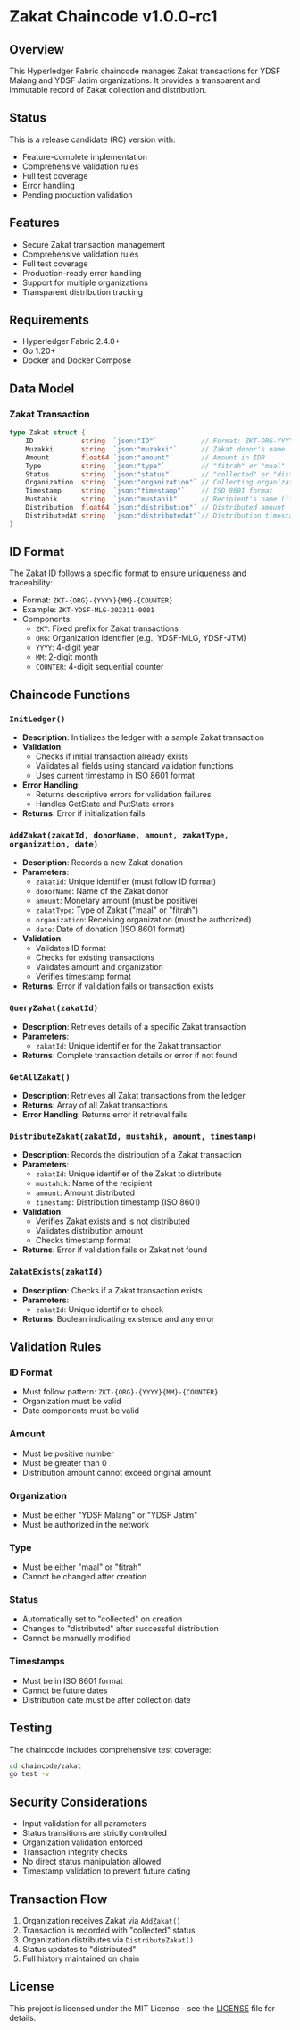 # Zakat Chaincode v1.0.0-rc1

## Overview
This Hyperledger Fabric chaincode manages Zakat transactions for YDSF Malang and YDSF Jatim organizations. It provides a transparent and immutable record of Zakat collection and distribution.

## Status
This is a release candidate (RC) version with:
- Feature-complete implementation
- Comprehensive validation rules
- Full test coverage
- Error handling
- Pending production validation

## Features
- Secure Zakat transaction management
- Comprehensive validation rules
- Full test coverage
- Production-ready error handling
- Support for multiple organizations
- Transparent distribution tracking

## Requirements
- Hyperledger Fabric 2.4.0+
- Go 1.20+
- Docker and Docker Compose

## Data Model

### Zakat Transaction
```go
type Zakat struct {
    ID            string  `json:"ID"`           // Format: ZKT-ORG-YYYYMM-NNNN
    Muzakki       string  `json:"muzakki"`      // Zakat donor's name
    Amount        float64 `json:"amount"`       // Amount in IDR
    Type          string  `json:"type"`         // "fitrah" or "maal"
    Status        string  `json:"status"`       // "collected" or "distributed"
    Organization  string  `json:"organization"` // Collecting organization
    Timestamp     string  `json:"timestamp"`    // ISO 8601 format
    Mustahik      string  `json:"mustahik"`     // Recipient's name (if distributed)
    Distribution  float64 `json:"distribution"` // Distributed amount
    DistributedAt string  `json:"distributedAt"`// Distribution timestamp (ISO 8601)
}
```

## ID Format
The Zakat ID follows a specific format to ensure uniqueness and traceability:
- Format: `ZKT-{ORG}-{YYYY}{MM}-{COUNTER}`
- Example: `ZKT-YDSF-MLG-202311-0001`
- Components:
  - `ZKT`: Fixed prefix for Zakat transactions
  - `ORG`: Organization identifier (e.g., YDSF-MLG, YDSF-JTM)
  - `YYYY`: 4-digit year
  - `MM`: 2-digit month
  - `COUNTER`: 4-digit sequential counter

## Chaincode Functions

### `InitLedger()`
- **Description**: Initializes the ledger with a sample Zakat transaction
- **Validation**:
  - Checks if initial transaction already exists
  - Validates all fields using standard validation functions
  - Uses current timestamp in ISO 8601 format
- **Error Handling**:
  - Returns descriptive errors for validation failures
  - Handles GetState and PutState errors
- **Returns**: Error if initialization fails

### `AddZakat(zakatId, donorName, amount, zakatType, organization, date)`
- **Description**: Records a new Zakat donation
- **Parameters**:
  - `zakatId`: Unique identifier (must follow ID format)
  - `donorName`: Name of the Zakat donor
  - `amount`: Monetary amount (must be positive)
  - `zakatType`: Type of Zakat ("maal" or "fitrah")
  - `organization`: Receiving organization (must be authorized)
  - `date`: Date of donation (ISO 8601 format)
- **Validation**:
  - Validates ID format
  - Checks for existing transactions
  - Validates amount and organization
  - Verifies timestamp format
- **Returns**: Error if validation fails or transaction exists

### `QueryZakat(zakatId)`
- **Description**: Retrieves details of a specific Zakat transaction
- **Parameters**:
  - `zakatId`: Unique identifier for the Zakat transaction
- **Returns**: Complete transaction details or error if not found

### `GetAllZakat()`
- **Description**: Retrieves all Zakat transactions from the ledger
- **Returns**: Array of all Zakat transactions
- **Error Handling**: Returns error if retrieval fails

### `DistributeZakat(zakatId, mustahik, amount, timestamp)`
- **Description**: Records the distribution of a Zakat transaction
- **Parameters**:
  - `zakatId`: Unique identifier of the Zakat to distribute
  - `mustahik`: Name of the recipient
  - `amount`: Amount distributed
  - `timestamp`: Distribution timestamp (ISO 8601)
- **Validation**:
  - Verifies Zakat exists and is not distributed
  - Validates distribution amount
  - Checks timestamp format
- **Returns**: Error if validation fails or Zakat not found

### `ZakatExists(zakatId)`
- **Description**: Checks if a Zakat transaction exists
- **Parameters**:
  - `zakatId`: Unique identifier to check
- **Returns**: Boolean indicating existence and any error

## Validation Rules

### ID Format
- Must follow pattern: `ZKT-{ORG}-{YYYY}{MM}-{COUNTER}`
- Organization must be valid
- Date components must be valid

### Amount
- Must be positive number
- Must be greater than 0
- Distribution amount cannot exceed original amount

### Organization
- Must be either "YDSF Malang" or "YDSF Jatim"
- Must be authorized in the network

### Type
- Must be either "maal" or "fitrah"
- Cannot be changed after creation

### Status
- Automatically set to "collected" on creation
- Changes to "distributed" after successful distribution
- Cannot be manually modified

### Timestamps
- Must be in ISO 8601 format
- Cannot be future dates
- Distribution date must be after collection date

## Testing
The chaincode includes comprehensive test coverage:
```bash
cd chaincode/zakat
go test -v
```

## Security Considerations
- Input validation for all parameters
- Status transitions are strictly controlled
- Organization validation enforced
- Transaction integrity checks
- No direct status manipulation allowed
- Timestamp validation to prevent future dating

## Transaction Flow
1. Organization receives Zakat via `AddZakat()`
2. Transaction is recorded with "collected" status
3. Organization distributes via `DistributeZakat()`
4. Status updates to "distributed"
5. Full history maintained on chain

## License
This project is licensed under the MIT License - see the [LICENSE](../../LICENSE) file for details.
